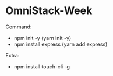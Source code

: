 # OmniStack-Week

Command:

- npm init -y (yarn init -y)
- npm install express (yarn add express)

Extra:

- npm install touch-cli -g